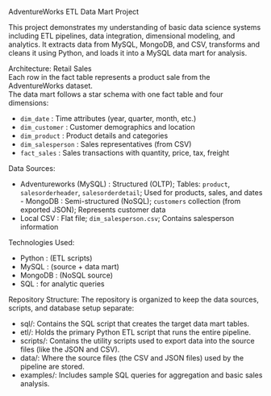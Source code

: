 AdventureWorks ETL Data Mart Project

This project demonstrates my understanding of basic data science systems including ETL pipelines, data integration, dimensional modeling, and analytics. It extracts data from MySQL, MongoDB, and CSV, transforms and cleans it using Python, and loads it into a MySQL data mart for analysis.


Architecture: Retail Sales  
Each row in the fact table represents a product sale from the AdventureWorks dataset.  
The data mart follows a star schema with one fact table and four dimensions:
- `dim_date` : Time attributes (year, quarter, month, etc.) 
- `dim_customer` : Customer demographics and location 
- `dim_product` : Product details and categories 
- `dim_salesperson` : Sales representatives (from CSV) 
- `fact_sales` : Sales transactions with quantity, price, tax, freight 

Data Sources: 
- Adventureworks (MySQL) : Structured (OLTP); Tables: `product`, `salesorderheader`, `salesorderdetail`; Used for products, sales, and dates - MongoDB : Semi-structured (NoSQL); `customers` collection (from exported JSON); Represents customer data
- Local CSV : Flat file; `dim_salesperson.csv`; Contains salesperson information 

Technologies Used:
- Python : (ETL scripts)
- MySQL : (source + data mart)
- MongoDB : (NoSQL source)
- SQL : for analytic queries

Repository Structure:
The repository is organized to keep the data sources, scripts, and database setup separate:
- sql/: Contains the SQL script that creates the target data mart tables.
- etl/: Holds the primary Python ETL script that runs the entire pipeline.
- scripts/: Contains the utility scripts used to export data into the source files (like the JSON and CSV).
- data/: Where the source files (the CSV and JSON files) used by the pipeline are stored.
- examples/: Includes sample SQL queries for aggregation and basic sales analysis.
